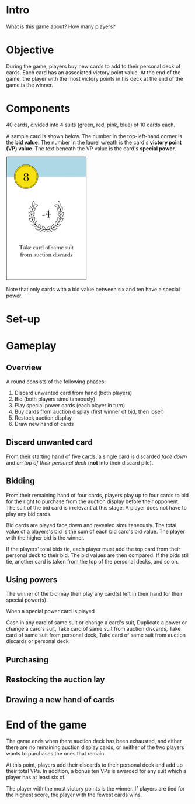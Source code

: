 # Intro

What is this game about? How many players?

# Objective

During the game, players buy new cards to add to their personal deck of cards. Each card has an associated victory point value. At the end of the game, the player with the most victory points in his deck at the end of the game is the winner. 

# Components

40 cards, divided into 4 suits (green, red, pink, blue) of 10 cards each.

A sample card is shown below. The number in the top-left-hand corner is the **bid value**. The number in the laurel wreath is the card's **victory point (VP) value**. The text beneath the VP value is the card's **special power**.

![8-bid blue card](rules_images/mini_card_35.gif)

Note that only cards with a bid value between six and ten have a special power. 

# Set-up

# Gameplay
## Overview
A round consists of the following phases:
1. Discard unwanted card from hand (both players)
2. Bid (both players simultaneously)
3. Play special power cards (each player in turn)
4. Buy cards from auction display (first winner of bid, then loser)
5. Restock auction display
6. Draw new hand of cards 

## Discard unwanted card
From their starting hand of five cards, a single card is discarded *face down* and *on top of their personal deck* (**not** into their discard pile). 

## Bidding
From their remaining hand of four cards, players play up to four cards to bid for the right to purchase from the auction display before their opponent. The suit of the bid card is irrelevant at this stage. A player does not have to play any bid cards.

Bid cards are played face down and revealed simultaneously. The total value of a players's bid is the sum of each bid card's bid value. The player with the higher bid is the winner.

If the players' total bids tie, each player must add the top card from their personal deck to their bid. The bid values are then compared. If the bids still tie, another card is taken from the top of the personal decks, and so on. 

## Using powers
The winner of the bid may then play any card(s) left in their hand for their special power(s).

When a special power card is played


Cash in any card of same suit or change a card's suit,
Duplicate a power or change a card's suit,
Take card of same suit from auction discards,
Take card of same suit from personal deck,
Take card of same suit from auction discards or personal deck



## Purchasing
## Restocking the auction lay
## Drawing a new hand of cards

# End of the game

The game ends when there auction deck has been exhausted, and either there are no remaining auction display cards, or neither of the two players wants to purchases the ones that remain.

At this point, players add their discards to their personal deck and add up their total VPs. In addition, a bonus ten VPs is awarded for any suit which a player has at least six of.

The player with the most victory points is the winner. If players are tied for the highest score, the player with the fewest cards wins.
